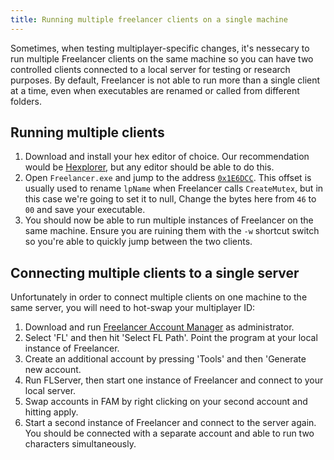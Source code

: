 ```yaml
---
title: Running multiple freelancer clients on a single machine
---
```


Sometimes, when testing multiplayer-specific changes, it's nessecary to run multiple Freelancer clients on the same machine so you can have two controlled clients connected to a local server for testing or research purposes. By default, Freelancer is not able to run more than a single client at a time, even when executables are renamed or called from different folders.

## Running multiple clients

1. Download and install your hex editor of choice. Our recommendation would be [Hexplorer](https://adhoc2.github.io/HEXplorer/), but any editor should be able to do this.
2. Open `Freelancer.exe` and jump to the address [`0x1E6DCC`](https://wiki.the-starport.net/wiki/fl-binaries/limit-breaking/miscellaneous/#miscellaneous). This offset is usually used to rename `lpName` when Freelancer calls `CreateMutex`, but in this case we're going to set it to null, Change the bytes here from `46` to `00` and save your executable.
3. You should now be able to run multiple instances of Freelancer on the same machine. Ensure you are ruining them with the `-w` shortcut switch so you're able to quickly jump between the two clients.

## Connecting multiple clients to a single server

Unfortunately in order to connect multiple clients on one machine to the same server, you will need to hot-swap your multiplayer ID: 
1. Download and run [Freelancer Account Manager](https://www.moddb.com/games/freelancer/downloads/freelancer-account-manager) as administrator.
2. Select 'FL' and then hit 'Select FL Path'. Point the program at your local instance of Freelancer.
3. Create an additional account by pressing 'Tools' and then 'Generate new account.
4. Run FLServer, then start one instance of Freelancer and connect to your local server.
5. Swap accounts in FAM by right clicking on your second account and hitting apply.
6. Start a second instance of Freelancer and connect to the server again. You should be connected with a separate account and able to run two characters simultaneously. 
